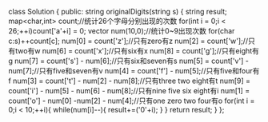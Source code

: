 class Solution {
public:
    string originalDigits(string s) {
        string result;
        map<char,int> count;//统计26个字母分别出现的次数
        for(int i = 0;i < 26;++i)count['a'+i] = 0;
        vector<int> num(10,0);//统计0~9出现次数
        for(char c:s)++count[c];
        num[0] = count['z'];//只有zero有z
        num[2] = count['w'];//只有two有w
        num[6] = count['x'];//只有six有x
        num[8] = count['g'];//只有eight有g
        num[7] = count['s'] - num[6];//只有six和seven有s
        num[5] = count['v'] - num[7];//只有five和seven有v
        num[4] = count['f'] - num[5];//只有five和four有f
        num[3] = count['t'] - num[2] - num[8];//只有three two eight有t
        num[9] = count['i'] - num[5] - num[6] - num[8];//只有nine five six eight有i
        num[1] = count['o'] - num[0] -num[2] - num[4];//只有one zero two four有o
        for(int i = 0;i < 10;++i){
            while(num[i]--){
                result+=('0'+i);
            }
        }
        return result;
    }
};

